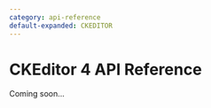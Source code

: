 ```yaml
---
category: api-reference
default-expanded: CKEDITOR
---
```

# CKEditor 4 API Reference

Coming soon...
